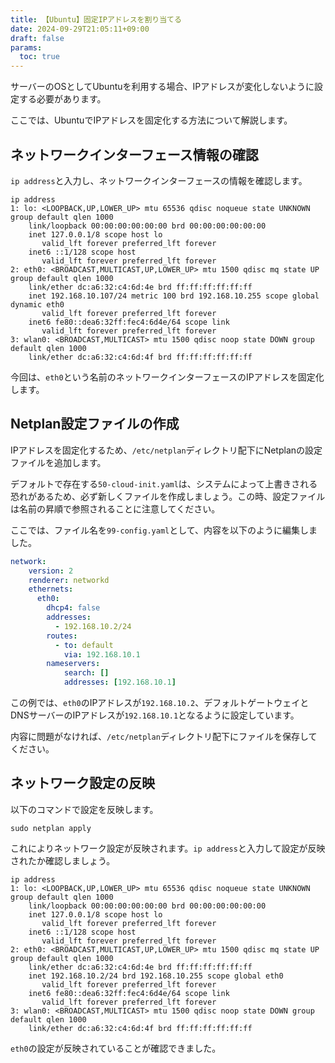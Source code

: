 ```yaml
---
title: 【Ubuntu】固定IPアドレスを割り当てる
date: 2024-09-29T21:05:11+09:00
draft: false
params:
  toc: true
---
```


サーバーのOSとしてUbuntuを利用する場合、IPアドレスが変化しないように設定する必要があります。

ここでは、UbuntuでIPアドレスを固定化する方法について解説します。

## ネットワークインターフェース情報の確認

`ip address`と入力し、ネットワークインターフェースの情報を確認します。

```
ip address
1: lo: <LOOPBACK,UP,LOWER_UP> mtu 65536 qdisc noqueue state UNKNOWN group default qlen 1000
    link/loopback 00:00:00:00:00:00 brd 00:00:00:00:00:00
    inet 127.0.0.1/8 scope host lo
       valid_lft forever preferred_lft forever
    inet6 ::1/128 scope host
       valid_lft forever preferred_lft forever
2: eth0: <BROADCAST,MULTICAST,UP,LOWER_UP> mtu 1500 qdisc mq state UP group default qlen 1000
    link/ether dc:a6:32:c4:6d:4e brd ff:ff:ff:ff:ff:ff
    inet 192.168.10.107/24 metric 100 brd 192.168.10.255 scope global dynamic eth0
       valid_lft forever preferred_lft forever
    inet6 fe80::dea6:32ff:fec4:6d4e/64 scope link
       valid_lft forever preferred_lft forever
3: wlan0: <BROADCAST,MULTICAST> mtu 1500 qdisc noop state DOWN group default qlen 1000
    link/ether dc:a6:32:c4:6d:4f brd ff:ff:ff:ff:ff:ff
```

今回は、`eth0`という名前のネットワークインターフェースのIPアドレスを固定化します。

## Netplan設定ファイルの作成

IPアドレスを固定化するため、`/etc/netplan`ディレクトリ配下にNetplanの設定ファイルを追加します。

デフォルトで存在する`50-cloud-init.yaml`は、システムによって上書きされる恐れがあるため、必ず新しくファイルを作成しましょう。この時、設定ファイルは名前の昇順で参照されることに注意してください。

ここでは、ファイル名を`99-config.yaml`として、内容を以下のように編集しました。

```yaml
network:
    version: 2
    renderer: networkd
    ethernets:
      eth0:
        dhcp4: false
        addresses:
          - 192.168.10.2/24
        routes:
          - to: default
            via: 192.168.10.1
        nameservers:
            search: []
            addresses: [192.168.10.1]
```

この例では、`eth0`のIPアドレスが`192.168.10.2`、デフォルトゲートウェイとDNSサーバーのIPアドレスが`192.168.10.1`となるように設定しています。

内容に問題がなければ、`/etc/netplan`ディレクトリ配下にファイルを保存してください。

## ネットワーク設定の反映

以下のコマンドで設定を反映します。

```
sudo netplan apply
```

これによりネットワーク設定が反映されます。`ip address`と入力して設定が反映されたか確認しましょう。

```
ip address
1: lo: <LOOPBACK,UP,LOWER_UP> mtu 65536 qdisc noqueue state UNKNOWN group default qlen 1000
    link/loopback 00:00:00:00:00:00 brd 00:00:00:00:00:00
    inet 127.0.0.1/8 scope host lo
       valid_lft forever preferred_lft forever
    inet6 ::1/128 scope host
       valid_lft forever preferred_lft forever
2: eth0: <BROADCAST,MULTICAST,UP,LOWER_UP> mtu 1500 qdisc mq state UP group default qlen 1000
    link/ether dc:a6:32:c4:6d:4e brd ff:ff:ff:ff:ff:ff
    inet 192.168.10.2/24 brd 192.168.10.255 scope global eth0
       valid_lft forever preferred_lft forever
    inet6 fe80::dea6:32ff:fec4:6d4e/64 scope link
       valid_lft forever preferred_lft forever
3: wlan0: <BROADCAST,MULTICAST> mtu 1500 qdisc noop state DOWN group default qlen 1000
    link/ether dc:a6:32:c4:6d:4f brd ff:ff:ff:ff:ff:ff
```

`eth0`の設定が反映されていることが確認できました。
